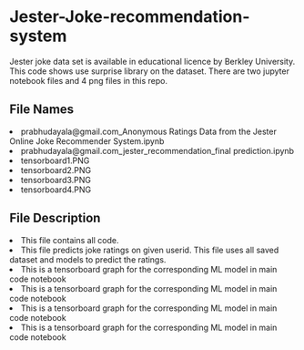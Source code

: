 # Jester-Joke-recommendation-system
Jester joke data set is available in educational licence by Berkley University. This code shows use surprise library on the dataset.
There are two jupyter notebook files and 4 png files in this repo.
<h2>File Names</h2>
<li>prabhudayala@gmail.com_Anonymous Ratings Data from the Jester Online Joke Recommender System.ipynb
</li>
<li>prabhudayala@gmail.com_jester_recommendation_final prediction.ipynb</li>
<li>tensorboard1.PNG</li>
<li>tensorboard2.PNG</li>
<li>tensorboard3.PNG</li>
<li>tensorboard4.PNG</li>

<h2>File Description</h2>
<li>This file contains all code.</li>
<li>This file predicts joke ratings on given userid. This file uses all saved dataset and models to predict the ratings.</li>
<li>This is a tensorboard graph for the corresponding ML model in main code notebook</li>
<li>This is a tensorboard graph for the corresponding ML model in main code notebook</li>
<li>This is a tensorboard graph for the corresponding ML model in main code notebook</li>
<li>This is a tensorboard graph for the corresponding ML model in main code notebook</li>
